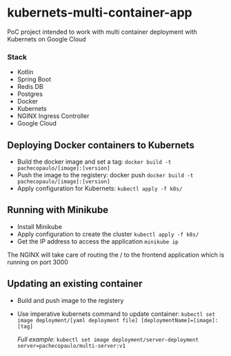 # kubernets-multi-container-app

PoC project intended to work with multi container deployment with Kubernets on Google Cloud

### Stack
   * Kotlin
   * Spring Boot
   * Redis DB
   * Postgres
   * Docker
   * Kubernets
   * NGINX Ingress Controller
   * Google Cloud

## Deploying Docker containers to Kubernets 

* Build the docker image and set a tag: `docker build -t pachecopaulo/[image]:[version]`
* Push the image to the registery: docker push `docker build -t pachecopaulo/[image]:[version]`
* Apply configuration for Kubernets: `kubectl apply -f k8s/`

## Running with Minikube
* Install Minikube
* Apply configuration to create the cluster `kubectl apply -f k8s/`
* Get the IP address to access the application `minikube ip`

The NGINX will take care of routing the / to the frontend application which is running on port 3000

## Updating an existing container 
* Build and push image to the registery
* Use imperative kubernets command to update container: `kubectl set image deployment/[yaml deployment file] [deploymentName]=[image]:[tag]` 

  *Full example*: `kubectl set image deployment/server-deployment server=pachecopaulo/multi-server:v1`
